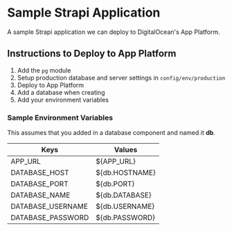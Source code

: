 # Sample Strapi Application

A sample Strapi application we can deploy to DigitalOcean's App Platform.

## Instructions to Deploy to App Platform

1. Add the `pg` module
1. Setup production database and server settings in `config/env/production`
1. Deploy to App Platform
  1. Add a database when creating
  1. Add your environment variables

### Sample Environment Variables

This assumes that you added in a database component and named it **db**.

| Keys  | Values  |
|-----------|------------|
| APP_URL  | ${APP_URL}  |
| DATABASE_HOST | ${db.HOSTNAME}  |
| DATABASE_PORT  | ${db.PORT}  |
| DATABASE_NAME  | ${db.DATABASE}  |
| DATABASE_USERNAME  | ${db.USERNAME}  |
| DATABASE_PASSWORD  | ${db.PASSWORD}  |
